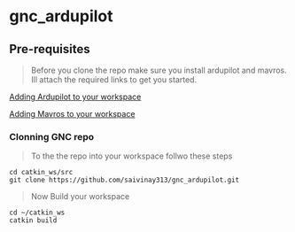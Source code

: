 # gnc_ardupilot

## Pre-requisites
> Before you clone the repo make sure you install ardupilot and mavros. Ill attach the required links to get you started.

[Adding Ardupilot to your workspace](https://ardupilot.org/dev/docs/building-setup-linux.html)

[Adding Mavros to your workspace](https://docs.px4.io/master/en/ros/mavros_installation.html)

### Clonning GNC repo

>To the the repo into your workspace follwo these steps

```
cd catkin_ws/src
git clone https://github.com/saivinay313/gnc_ardupilot.git

```
> Now Build your workspace
```
cd ~/catkin_ws
catkin build


```






